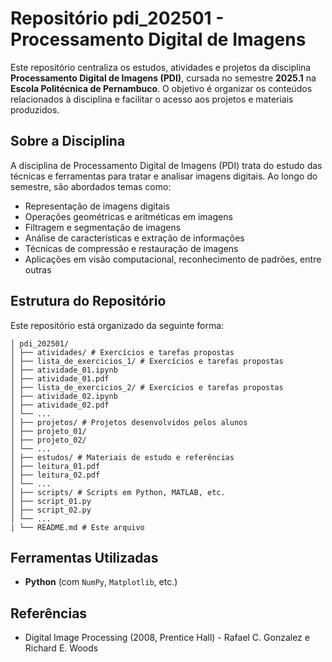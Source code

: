 # Repositório pdi_202501 - Processamento Digital de Imagens

Este repositório centraliza os estudos, atividades e projetos da disciplina **Processamento Digital de Imagens (PDI)**, cursada no semestre **2025.1** na **Escola Politécnica de Pernambuco**. O objetivo é organizar os conteúdos relacionados à disciplina e facilitar o acesso aos projetos e materiais produzidos.

## Sobre a Disciplina

A disciplina de Processamento Digital de Imagens (PDI) trata do estudo das técnicas e ferramentas para tratar e analisar imagens digitais. Ao longo do semestre, são abordados temas como:

- Representação de imagens digitais
- Operações geométricas e aritméticas em imagens
- Filtragem e segmentação de imagens
- Análise de características e extração de informações
- Técnicas de compressão e restauração de imagens
- Aplicações em visão computacional, reconhecimento de padrões, entre outras

## Estrutura do Repositório

Este repositório está organizado da seguinte forma:
```text
│ pdi_202501/
│ ├── atividades/ # Exercícios e tarefas propostas
│ ├── lista_de_exercicios_1/ # Exercícios e tarefas propostas
│ ├── atividade_01.ipynb
│ ├── atividade_01.pdf
│ ├── lista_de_exercicios_2/ # Exercícios e tarefas propostas
│ ├── atividade_02.ipynb
│ ├── atividade_02.pdf
│ └── ...
│ ├── projetos/ # Projetos desenvolvidos pelos alunos
│ ├── projeto_01/
│ ├── projeto_02/
│ └── ...
│ ├── estudos/ # Materiais de estudo e referências
│ ├── leitura_01.pdf
│ ├── leitura_02.pdf
│ └── ...
│ ├── scripts/ # Scripts em Python, MATLAB, etc.
│ ├── script_01.py
│ ├── script_02.py
│ └── ...
| └── README.md # Este arquivo
```

## Ferramentas Utilizadas

- **Python** (com `NumPy`, `Matplotlib`, etc.)

## Referências

- Digital Image Processing (2008, Prentice Hall) - Rafael C. Gonzalez e Richard E. Woods
